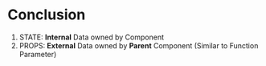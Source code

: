 # Conclusion
1. STATE: **Internal** Data owned by Component
2. PROPS: **External** Data owned by **Parent** Component   (Similar to Function Parameter)